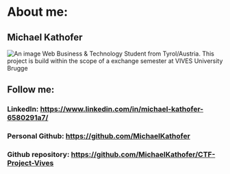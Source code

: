 # About me:

## Michael Kathofer
![An image](/MichaelKathofer.jpg)
Web Business & Technology Student from Tyrol/Austria.
This project is build within the scope of a exchange semester at VIVES University Brugge
## Follow me:
### LinkedIn: https://www.linkedin.com/in/michael-kathofer-6580291a7/
### Personal Github: https://github.com/MichaelKathofer
### Github repository: https://github.com/MichaelKathofer/CTF-Project-Vives